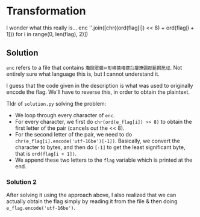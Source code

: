 # Transformation

I wonder what this really is... enc ''.join([chr((ord(flag[i]) << 8) + ord(flag[i + 1])) for i in range(0, len(flag), 2)])

## Solution

`enc` refers to a file that contains `灩捯䍔䙻ㄶ形楴獟楮獴㌴摟潦弸彤㔲挶戹㍽`. Not entirely sure what language this is, but I cannot understand it.

I guess that the code given in the description is what was used to originally encode the flag. We'll have to reverse this, in order to obtain the plaintext.

Tldr of `solution.py` solving the problem:

- We loop through every character of `enc`.
- For every character, we first do `chr(ord(e_flag[i]) >> 8)` to obtain the first letter of the pair (cancels out the << 8).
- For the second letter of the pair, we need to do `chr(e_flag[i].encode('utf-16be')[-1])`. Basically, we convert the character to bytes, and then do `[-1]` to get the least significant byte, that is `ord(flag[i + 1])`. 
- We append these two letters to the `flag` variable which is printed at the end.

### Solution 2

After solving it using the approach above, I also realized that we can actually obtain the flag simply by reading it from the file & then doing `e_flag.encode('utf-16be')`. 


